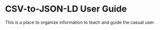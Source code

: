 # CSV-to-JSON-LD User Guide

This is a place to organize information to teach and guide the casual user.
